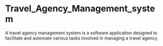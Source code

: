 # Travel_Agency_Management_system

A travel agency management system is a software application designed to facilitate and automate various tasks involved in managing a travel agency.
